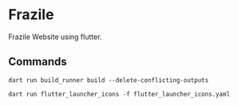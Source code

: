 # Frazile

Frazile Website using flutter.

## Commands

```shell
dart run build_runner build --delete-conflicting-outputs
```

```shell
dart run flutter_launcher_icons -f flutter_launcher_icons.yaml
```